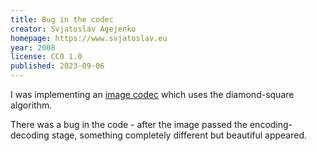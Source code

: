 ```yaml
---
title: Bug in the codec
creator: Svjatoslav Agejenko
homepage: https://www.svjatoslav.eu
year: 2008
license: CC0 1.0
published: 2023-09-06
---
```


I was implementing an [image codec](https://www3.svjatoslav.eu/projects/imagesqueeze/) which uses the diamond-square algorithm.

There was a bug in the code - after the image passed the encoding-decoding stage, something completely different but beautiful appeared.
